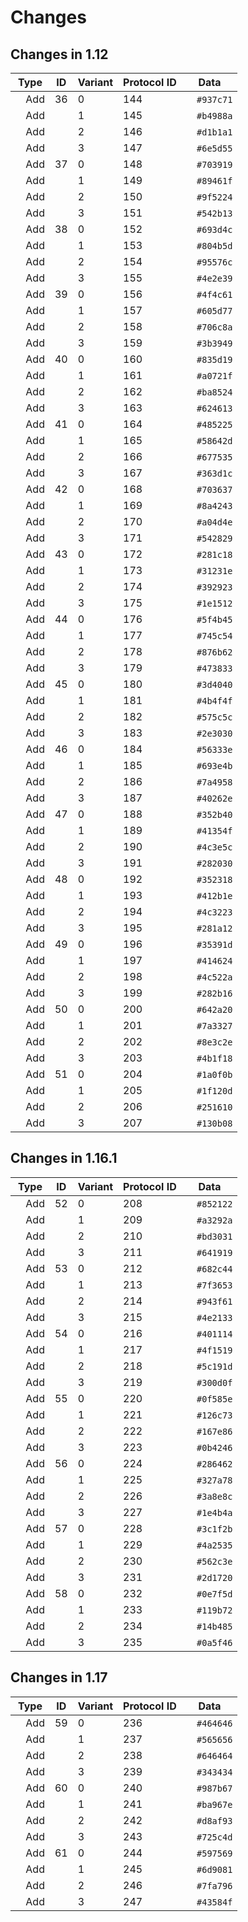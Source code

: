 # Changes

## Changes in 1.12

| Type | ID | Variant | Protocol ID | Data |
| --- | --- | --- | --- | --- |
| <img width="12" height="12" src="https://img.shields.io/static/v1?label=&message=%20&style=for-the-badge&color=00ff00"> Add | 36 | 0 | 144 | <img align="center" width="12" height="12" src="https://img.shields.io/static/v1?label=&message=%20&style=for-the-badge&color=937c71"><a> `#937c71`</a></img> |
| <img width="12" height="12" src="https://img.shields.io/static/v1?label=&message=%20&style=for-the-badge&color=00ff00"> Add |  | 1 | 145 | <img align="center" width="12" height="12" src="https://img.shields.io/static/v1?label=&message=%20&style=for-the-badge&color=b4988a"><a> `#b4988a`</a></img> |
| <img width="12" height="12" src="https://img.shields.io/static/v1?label=&message=%20&style=for-the-badge&color=00ff00"> Add |  | 2 | 146 | <img align="center" width="12" height="12" src="https://img.shields.io/static/v1?label=&message=%20&style=for-the-badge&color=d1b1a1"><a> `#d1b1a1`</a></img> |
| <img width="12" height="12" src="https://img.shields.io/static/v1?label=&message=%20&style=for-the-badge&color=00ff00"> Add |  | 3 | 147 | <img align="center" width="12" height="12" src="https://img.shields.io/static/v1?label=&message=%20&style=for-the-badge&color=6e5d55"><a> `#6e5d55`</a></img> |
| <img width="12" height="12" src="https://img.shields.io/static/v1?label=&message=%20&style=for-the-badge&color=00ff00"> Add | 37 | 0 | 148 | <img align="center" width="12" height="12" src="https://img.shields.io/static/v1?label=&message=%20&style=for-the-badge&color=703919"><a> `#703919`</a></img> |
| <img width="12" height="12" src="https://img.shields.io/static/v1?label=&message=%20&style=for-the-badge&color=00ff00"> Add |  | 1 | 149 | <img align="center" width="12" height="12" src="https://img.shields.io/static/v1?label=&message=%20&style=for-the-badge&color=89461f"><a> `#89461f`</a></img> |
| <img width="12" height="12" src="https://img.shields.io/static/v1?label=&message=%20&style=for-the-badge&color=00ff00"> Add |  | 2 | 150 | <img align="center" width="12" height="12" src="https://img.shields.io/static/v1?label=&message=%20&style=for-the-badge&color=9f5224"><a> `#9f5224`</a></img> |
| <img width="12" height="12" src="https://img.shields.io/static/v1?label=&message=%20&style=for-the-badge&color=00ff00"> Add |  | 3 | 151 | <img align="center" width="12" height="12" src="https://img.shields.io/static/v1?label=&message=%20&style=for-the-badge&color=542b13"><a> `#542b13`</a></img> |
| <img width="12" height="12" src="https://img.shields.io/static/v1?label=&message=%20&style=for-the-badge&color=00ff00"> Add | 38 | 0 | 152 | <img align="center" width="12" height="12" src="https://img.shields.io/static/v1?label=&message=%20&style=for-the-badge&color=693d4c"><a> `#693d4c`</a></img> |
| <img width="12" height="12" src="https://img.shields.io/static/v1?label=&message=%20&style=for-the-badge&color=00ff00"> Add |  | 1 | 153 | <img align="center" width="12" height="12" src="https://img.shields.io/static/v1?label=&message=%20&style=for-the-badge&color=804b5d"><a> `#804b5d`</a></img> |
| <img width="12" height="12" src="https://img.shields.io/static/v1?label=&message=%20&style=for-the-badge&color=00ff00"> Add |  | 2 | 154 | <img align="center" width="12" height="12" src="https://img.shields.io/static/v1?label=&message=%20&style=for-the-badge&color=95576c"><a> `#95576c`</a></img> |
| <img width="12" height="12" src="https://img.shields.io/static/v1?label=&message=%20&style=for-the-badge&color=00ff00"> Add |  | 3 | 155 | <img align="center" width="12" height="12" src="https://img.shields.io/static/v1?label=&message=%20&style=for-the-badge&color=4e2e39"><a> `#4e2e39`</a></img> |
| <img width="12" height="12" src="https://img.shields.io/static/v1?label=&message=%20&style=for-the-badge&color=00ff00"> Add | 39 | 0 | 156 | <img align="center" width="12" height="12" src="https://img.shields.io/static/v1?label=&message=%20&style=for-the-badge&color=4f4c61"><a> `#4f4c61`</a></img> |
| <img width="12" height="12" src="https://img.shields.io/static/v1?label=&message=%20&style=for-the-badge&color=00ff00"> Add |  | 1 | 157 | <img align="center" width="12" height="12" src="https://img.shields.io/static/v1?label=&message=%20&style=for-the-badge&color=605d77"><a> `#605d77`</a></img> |
| <img width="12" height="12" src="https://img.shields.io/static/v1?label=&message=%20&style=for-the-badge&color=00ff00"> Add |  | 2 | 158 | <img align="center" width="12" height="12" src="https://img.shields.io/static/v1?label=&message=%20&style=for-the-badge&color=706c8a"><a> `#706c8a`</a></img> |
| <img width="12" height="12" src="https://img.shields.io/static/v1?label=&message=%20&style=for-the-badge&color=00ff00"> Add |  | 3 | 159 | <img align="center" width="12" height="12" src="https://img.shields.io/static/v1?label=&message=%20&style=for-the-badge&color=3b3949"><a> `#3b3949`</a></img> |
| <img width="12" height="12" src="https://img.shields.io/static/v1?label=&message=%20&style=for-the-badge&color=00ff00"> Add | 40 | 0 | 160 | <img align="center" width="12" height="12" src="https://img.shields.io/static/v1?label=&message=%20&style=for-the-badge&color=835d19"><a> `#835d19`</a></img> |
| <img width="12" height="12" src="https://img.shields.io/static/v1?label=&message=%20&style=for-the-badge&color=00ff00"> Add |  | 1 | 161 | <img align="center" width="12" height="12" src="https://img.shields.io/static/v1?label=&message=%20&style=for-the-badge&color=a0721f"><a> `#a0721f`</a></img> |
| <img width="12" height="12" src="https://img.shields.io/static/v1?label=&message=%20&style=for-the-badge&color=00ff00"> Add |  | 2 | 162 | <img align="center" width="12" height="12" src="https://img.shields.io/static/v1?label=&message=%20&style=for-the-badge&color=ba8524"><a> `#ba8524`</a></img> |
| <img width="12" height="12" src="https://img.shields.io/static/v1?label=&message=%20&style=for-the-badge&color=00ff00"> Add |  | 3 | 163 | <img align="center" width="12" height="12" src="https://img.shields.io/static/v1?label=&message=%20&style=for-the-badge&color=624613"><a> `#624613`</a></img> |
| <img width="12" height="12" src="https://img.shields.io/static/v1?label=&message=%20&style=for-the-badge&color=00ff00"> Add | 41 | 0 | 164 | <img align="center" width="12" height="12" src="https://img.shields.io/static/v1?label=&message=%20&style=for-the-badge&color=485225"><a> `#485225`</a></img> |
| <img width="12" height="12" src="https://img.shields.io/static/v1?label=&message=%20&style=for-the-badge&color=00ff00"> Add |  | 1 | 165 | <img align="center" width="12" height="12" src="https://img.shields.io/static/v1?label=&message=%20&style=for-the-badge&color=58642d"><a> `#58642d`</a></img> |
| <img width="12" height="12" src="https://img.shields.io/static/v1?label=&message=%20&style=for-the-badge&color=00ff00"> Add |  | 2 | 166 | <img align="center" width="12" height="12" src="https://img.shields.io/static/v1?label=&message=%20&style=for-the-badge&color=677535"><a> `#677535`</a></img> |
| <img width="12" height="12" src="https://img.shields.io/static/v1?label=&message=%20&style=for-the-badge&color=00ff00"> Add |  | 3 | 167 | <img align="center" width="12" height="12" src="https://img.shields.io/static/v1?label=&message=%20&style=for-the-badge&color=363d1c"><a> `#363d1c`</a></img> |
| <img width="12" height="12" src="https://img.shields.io/static/v1?label=&message=%20&style=for-the-badge&color=00ff00"> Add | 42 | 0 | 168 | <img align="center" width="12" height="12" src="https://img.shields.io/static/v1?label=&message=%20&style=for-the-badge&color=703637"><a> `#703637`</a></img> |
| <img width="12" height="12" src="https://img.shields.io/static/v1?label=&message=%20&style=for-the-badge&color=00ff00"> Add |  | 1 | 169 | <img align="center" width="12" height="12" src="https://img.shields.io/static/v1?label=&message=%20&style=for-the-badge&color=8a4243"><a> `#8a4243`</a></img> |
| <img width="12" height="12" src="https://img.shields.io/static/v1?label=&message=%20&style=for-the-badge&color=00ff00"> Add |  | 2 | 170 | <img align="center" width="12" height="12" src="https://img.shields.io/static/v1?label=&message=%20&style=for-the-badge&color=a04d4e"><a> `#a04d4e`</a></img> |
| <img width="12" height="12" src="https://img.shields.io/static/v1?label=&message=%20&style=for-the-badge&color=00ff00"> Add |  | 3 | 171 | <img align="center" width="12" height="12" src="https://img.shields.io/static/v1?label=&message=%20&style=for-the-badge&color=542829"><a> `#542829`</a></img> |
| <img width="12" height="12" src="https://img.shields.io/static/v1?label=&message=%20&style=for-the-badge&color=00ff00"> Add | 43 | 0 | 172 | <img align="center" width="12" height="12" src="https://img.shields.io/static/v1?label=&message=%20&style=for-the-badge&color=281c18"><a> `#281c18`</a></img> |
| <img width="12" height="12" src="https://img.shields.io/static/v1?label=&message=%20&style=for-the-badge&color=00ff00"> Add |  | 1 | 173 | <img align="center" width="12" height="12" src="https://img.shields.io/static/v1?label=&message=%20&style=for-the-badge&color=31231e"><a> `#31231e`</a></img> |
| <img width="12" height="12" src="https://img.shields.io/static/v1?label=&message=%20&style=for-the-badge&color=00ff00"> Add |  | 2 | 174 | <img align="center" width="12" height="12" src="https://img.shields.io/static/v1?label=&message=%20&style=for-the-badge&color=392923"><a> `#392923`</a></img> |
| <img width="12" height="12" src="https://img.shields.io/static/v1?label=&message=%20&style=for-the-badge&color=00ff00"> Add |  | 3 | 175 | <img align="center" width="12" height="12" src="https://img.shields.io/static/v1?label=&message=%20&style=for-the-badge&color=1e1512"><a> `#1e1512`</a></img> |
| <img width="12" height="12" src="https://img.shields.io/static/v1?label=&message=%20&style=for-the-badge&color=00ff00"> Add | 44 | 0 | 176 | <img align="center" width="12" height="12" src="https://img.shields.io/static/v1?label=&message=%20&style=for-the-badge&color=5f4b45"><a> `#5f4b45`</a></img> |
| <img width="12" height="12" src="https://img.shields.io/static/v1?label=&message=%20&style=for-the-badge&color=00ff00"> Add |  | 1 | 177 | <img align="center" width="12" height="12" src="https://img.shields.io/static/v1?label=&message=%20&style=for-the-badge&color=745c54"><a> `#745c54`</a></img> |
| <img width="12" height="12" src="https://img.shields.io/static/v1?label=&message=%20&style=for-the-badge&color=00ff00"> Add |  | 2 | 178 | <img align="center" width="12" height="12" src="https://img.shields.io/static/v1?label=&message=%20&style=for-the-badge&color=876b62"><a> `#876b62`</a></img> |
| <img width="12" height="12" src="https://img.shields.io/static/v1?label=&message=%20&style=for-the-badge&color=00ff00"> Add |  | 3 | 179 | <img align="center" width="12" height="12" src="https://img.shields.io/static/v1?label=&message=%20&style=for-the-badge&color=473833"><a> `#473833`</a></img> |
| <img width="12" height="12" src="https://img.shields.io/static/v1?label=&message=%20&style=for-the-badge&color=00ff00"> Add | 45 | 0 | 180 | <img align="center" width="12" height="12" src="https://img.shields.io/static/v1?label=&message=%20&style=for-the-badge&color=3d4040"><a> `#3d4040`</a></img> |
| <img width="12" height="12" src="https://img.shields.io/static/v1?label=&message=%20&style=for-the-badge&color=00ff00"> Add |  | 1 | 181 | <img align="center" width="12" height="12" src="https://img.shields.io/static/v1?label=&message=%20&style=for-the-badge&color=4b4f4f"><a> `#4b4f4f`</a></img> |
| <img width="12" height="12" src="https://img.shields.io/static/v1?label=&message=%20&style=for-the-badge&color=00ff00"> Add |  | 2 | 182 | <img align="center" width="12" height="12" src="https://img.shields.io/static/v1?label=&message=%20&style=for-the-badge&color=575c5c"><a> `#575c5c`</a></img> |
| <img width="12" height="12" src="https://img.shields.io/static/v1?label=&message=%20&style=for-the-badge&color=00ff00"> Add |  | 3 | 183 | <img align="center" width="12" height="12" src="https://img.shields.io/static/v1?label=&message=%20&style=for-the-badge&color=2e3030"><a> `#2e3030`</a></img> |
| <img width="12" height="12" src="https://img.shields.io/static/v1?label=&message=%20&style=for-the-badge&color=00ff00"> Add | 46 | 0 | 184 | <img align="center" width="12" height="12" src="https://img.shields.io/static/v1?label=&message=%20&style=for-the-badge&color=56333e"><a> `#56333e`</a></img> |
| <img width="12" height="12" src="https://img.shields.io/static/v1?label=&message=%20&style=for-the-badge&color=00ff00"> Add |  | 1 | 185 | <img align="center" width="12" height="12" src="https://img.shields.io/static/v1?label=&message=%20&style=for-the-badge&color=693e4b"><a> `#693e4b`</a></img> |
| <img width="12" height="12" src="https://img.shields.io/static/v1?label=&message=%20&style=for-the-badge&color=00ff00"> Add |  | 2 | 186 | <img align="center" width="12" height="12" src="https://img.shields.io/static/v1?label=&message=%20&style=for-the-badge&color=7a4958"><a> `#7a4958`</a></img> |
| <img width="12" height="12" src="https://img.shields.io/static/v1?label=&message=%20&style=for-the-badge&color=00ff00"> Add |  | 3 | 187 | <img align="center" width="12" height="12" src="https://img.shields.io/static/v1?label=&message=%20&style=for-the-badge&color=40262e"><a> `#40262e`</a></img> |
| <img width="12" height="12" src="https://img.shields.io/static/v1?label=&message=%20&style=for-the-badge&color=00ff00"> Add | 47 | 0 | 188 | <img align="center" width="12" height="12" src="https://img.shields.io/static/v1?label=&message=%20&style=for-the-badge&color=352b40"><a> `#352b40`</a></img> |
| <img width="12" height="12" src="https://img.shields.io/static/v1?label=&message=%20&style=for-the-badge&color=00ff00"> Add |  | 1 | 189 | <img align="center" width="12" height="12" src="https://img.shields.io/static/v1?label=&message=%20&style=for-the-badge&color=41354f"><a> `#41354f`</a></img> |
| <img width="12" height="12" src="https://img.shields.io/static/v1?label=&message=%20&style=for-the-badge&color=00ff00"> Add |  | 2 | 190 | <img align="center" width="12" height="12" src="https://img.shields.io/static/v1?label=&message=%20&style=for-the-badge&color=4c3e5c"><a> `#4c3e5c`</a></img> |
| <img width="12" height="12" src="https://img.shields.io/static/v1?label=&message=%20&style=for-the-badge&color=00ff00"> Add |  | 3 | 191 | <img align="center" width="12" height="12" src="https://img.shields.io/static/v1?label=&message=%20&style=for-the-badge&color=282030"><a> `#282030`</a></img> |
| <img width="12" height="12" src="https://img.shields.io/static/v1?label=&message=%20&style=for-the-badge&color=00ff00"> Add | 48 | 0 | 192 | <img align="center" width="12" height="12" src="https://img.shields.io/static/v1?label=&message=%20&style=for-the-badge&color=352318"><a> `#352318`</a></img> |
| <img width="12" height="12" src="https://img.shields.io/static/v1?label=&message=%20&style=for-the-badge&color=00ff00"> Add |  | 1 | 193 | <img align="center" width="12" height="12" src="https://img.shields.io/static/v1?label=&message=%20&style=for-the-badge&color=412b1e"><a> `#412b1e`</a></img> |
| <img width="12" height="12" src="https://img.shields.io/static/v1?label=&message=%20&style=for-the-badge&color=00ff00"> Add |  | 2 | 194 | <img align="center" width="12" height="12" src="https://img.shields.io/static/v1?label=&message=%20&style=for-the-badge&color=4c3223"><a> `#4c3223`</a></img> |
| <img width="12" height="12" src="https://img.shields.io/static/v1?label=&message=%20&style=for-the-badge&color=00ff00"> Add |  | 3 | 195 | <img align="center" width="12" height="12" src="https://img.shields.io/static/v1?label=&message=%20&style=for-the-badge&color=281a12"><a> `#281a12`</a></img> |
| <img width="12" height="12" src="https://img.shields.io/static/v1?label=&message=%20&style=for-the-badge&color=00ff00"> Add | 49 | 0 | 196 | <img align="center" width="12" height="12" src="https://img.shields.io/static/v1?label=&message=%20&style=for-the-badge&color=35391d"><a> `#35391d`</a></img> |
| <img width="12" height="12" src="https://img.shields.io/static/v1?label=&message=%20&style=for-the-badge&color=00ff00"> Add |  | 1 | 197 | <img align="center" width="12" height="12" src="https://img.shields.io/static/v1?label=&message=%20&style=for-the-badge&color=414624"><a> `#414624`</a></img> |
| <img width="12" height="12" src="https://img.shields.io/static/v1?label=&message=%20&style=for-the-badge&color=00ff00"> Add |  | 2 | 198 | <img align="center" width="12" height="12" src="https://img.shields.io/static/v1?label=&message=%20&style=for-the-badge&color=4c522a"><a> `#4c522a`</a></img> |
| <img width="12" height="12" src="https://img.shields.io/static/v1?label=&message=%20&style=for-the-badge&color=00ff00"> Add |  | 3 | 199 | <img align="center" width="12" height="12" src="https://img.shields.io/static/v1?label=&message=%20&style=for-the-badge&color=282b16"><a> `#282b16`</a></img> |
| <img width="12" height="12" src="https://img.shields.io/static/v1?label=&message=%20&style=for-the-badge&color=00ff00"> Add | 50 | 0 | 200 | <img align="center" width="12" height="12" src="https://img.shields.io/static/v1?label=&message=%20&style=for-the-badge&color=642a20"><a> `#642a20`</a></img> |
| <img width="12" height="12" src="https://img.shields.io/static/v1?label=&message=%20&style=for-the-badge&color=00ff00"> Add |  | 1 | 201 | <img align="center" width="12" height="12" src="https://img.shields.io/static/v1?label=&message=%20&style=for-the-badge&color=7a3327"><a> `#7a3327`</a></img> |
| <img width="12" height="12" src="https://img.shields.io/static/v1?label=&message=%20&style=for-the-badge&color=00ff00"> Add |  | 2 | 202 | <img align="center" width="12" height="12" src="https://img.shields.io/static/v1?label=&message=%20&style=for-the-badge&color=8e3c2e"><a> `#8e3c2e`</a></img> |
| <img width="12" height="12" src="https://img.shields.io/static/v1?label=&message=%20&style=for-the-badge&color=00ff00"> Add |  | 3 | 203 | <img align="center" width="12" height="12" src="https://img.shields.io/static/v1?label=&message=%20&style=for-the-badge&color=4b1f18"><a> `#4b1f18`</a></img> |
| <img width="12" height="12" src="https://img.shields.io/static/v1?label=&message=%20&style=for-the-badge&color=00ff00"> Add | 51 | 0 | 204 | <img align="center" width="12" height="12" src="https://img.shields.io/static/v1?label=&message=%20&style=for-the-badge&color=1a0f0b"><a> `#1a0f0b`</a></img> |
| <img width="12" height="12" src="https://img.shields.io/static/v1?label=&message=%20&style=for-the-badge&color=00ff00"> Add |  | 1 | 205 | <img align="center" width="12" height="12" src="https://img.shields.io/static/v1?label=&message=%20&style=for-the-badge&color=1f120d"><a> `#1f120d`</a></img> |
| <img width="12" height="12" src="https://img.shields.io/static/v1?label=&message=%20&style=for-the-badge&color=00ff00"> Add |  | 2 | 206 | <img align="center" width="12" height="12" src="https://img.shields.io/static/v1?label=&message=%20&style=for-the-badge&color=251610"><a> `#251610`</a></img> |
| <img width="12" height="12" src="https://img.shields.io/static/v1?label=&message=%20&style=for-the-badge&color=00ff00"> Add |  | 3 | 207 | <img align="center" width="12" height="12" src="https://img.shields.io/static/v1?label=&message=%20&style=for-the-badge&color=130b08"><a> `#130b08`</a></img> |

## Changes in 1.16.1

| Type | ID | Variant | Protocol ID | Data |
| --- | --- | --- | --- | --- |
| <img width="12" height="12" src="https://img.shields.io/static/v1?label=&message=%20&style=for-the-badge&color=00ff00"> Add | 52 | 0 | 208 | <img align="center" width="12" height="12" src="https://img.shields.io/static/v1?label=&message=%20&style=for-the-badge&color=852122"><a> `#852122`</a></img> |
| <img width="12" height="12" src="https://img.shields.io/static/v1?label=&message=%20&style=for-the-badge&color=00ff00"> Add |  | 1 | 209 | <img align="center" width="12" height="12" src="https://img.shields.io/static/v1?label=&message=%20&style=for-the-badge&color=a3292a"><a> `#a3292a`</a></img> |
| <img width="12" height="12" src="https://img.shields.io/static/v1?label=&message=%20&style=for-the-badge&color=00ff00"> Add |  | 2 | 210 | <img align="center" width="12" height="12" src="https://img.shields.io/static/v1?label=&message=%20&style=for-the-badge&color=bd3031"><a> `#bd3031`</a></img> |
| <img width="12" height="12" src="https://img.shields.io/static/v1?label=&message=%20&style=for-the-badge&color=00ff00"> Add |  | 3 | 211 | <img align="center" width="12" height="12" src="https://img.shields.io/static/v1?label=&message=%20&style=for-the-badge&color=641919"><a> `#641919`</a></img> |
| <img width="12" height="12" src="https://img.shields.io/static/v1?label=&message=%20&style=for-the-badge&color=00ff00"> Add | 53 | 0 | 212 | <img align="center" width="12" height="12" src="https://img.shields.io/static/v1?label=&message=%20&style=for-the-badge&color=682c44"><a> `#682c44`</a></img> |
| <img width="12" height="12" src="https://img.shields.io/static/v1?label=&message=%20&style=for-the-badge&color=00ff00"> Add |  | 1 | 213 | <img align="center" width="12" height="12" src="https://img.shields.io/static/v1?label=&message=%20&style=for-the-badge&color=7f3653"><a> `#7f3653`</a></img> |
| <img width="12" height="12" src="https://img.shields.io/static/v1?label=&message=%20&style=for-the-badge&color=00ff00"> Add |  | 2 | 214 | <img align="center" width="12" height="12" src="https://img.shields.io/static/v1?label=&message=%20&style=for-the-badge&color=943f61"><a> `#943f61`</a></img> |
| <img width="12" height="12" src="https://img.shields.io/static/v1?label=&message=%20&style=for-the-badge&color=00ff00"> Add |  | 3 | 215 | <img align="center" width="12" height="12" src="https://img.shields.io/static/v1?label=&message=%20&style=for-the-badge&color=4e2133"><a> `#4e2133`</a></img> |
| <img width="12" height="12" src="https://img.shields.io/static/v1?label=&message=%20&style=for-the-badge&color=00ff00"> Add | 54 | 0 | 216 | <img align="center" width="12" height="12" src="https://img.shields.io/static/v1?label=&message=%20&style=for-the-badge&color=401114"><a> `#401114`</a></img> |
| <img width="12" height="12" src="https://img.shields.io/static/v1?label=&message=%20&style=for-the-badge&color=00ff00"> Add |  | 1 | 217 | <img align="center" width="12" height="12" src="https://img.shields.io/static/v1?label=&message=%20&style=for-the-badge&color=4f1519"><a> `#4f1519`</a></img> |
| <img width="12" height="12" src="https://img.shields.io/static/v1?label=&message=%20&style=for-the-badge&color=00ff00"> Add |  | 2 | 218 | <img align="center" width="12" height="12" src="https://img.shields.io/static/v1?label=&message=%20&style=for-the-badge&color=5c191d"><a> `#5c191d`</a></img> |
| <img width="12" height="12" src="https://img.shields.io/static/v1?label=&message=%20&style=for-the-badge&color=00ff00"> Add |  | 3 | 219 | <img align="center" width="12" height="12" src="https://img.shields.io/static/v1?label=&message=%20&style=for-the-badge&color=300d0f"><a> `#300d0f`</a></img> |
| <img width="12" height="12" src="https://img.shields.io/static/v1?label=&message=%20&style=for-the-badge&color=00ff00"> Add | 55 | 0 | 220 | <img align="center" width="12" height="12" src="https://img.shields.io/static/v1?label=&message=%20&style=for-the-badge&color=0f585e"><a> `#0f585e`</a></img> |
| <img width="12" height="12" src="https://img.shields.io/static/v1?label=&message=%20&style=for-the-badge&color=00ff00"> Add |  | 1 | 221 | <img align="center" width="12" height="12" src="https://img.shields.io/static/v1?label=&message=%20&style=for-the-badge&color=126c73"><a> `#126c73`</a></img> |
| <img width="12" height="12" src="https://img.shields.io/static/v1?label=&message=%20&style=for-the-badge&color=00ff00"> Add |  | 2 | 222 | <img align="center" width="12" height="12" src="https://img.shields.io/static/v1?label=&message=%20&style=for-the-badge&color=167e86"><a> `#167e86`</a></img> |
| <img width="12" height="12" src="https://img.shields.io/static/v1?label=&message=%20&style=for-the-badge&color=00ff00"> Add |  | 3 | 223 | <img align="center" width="12" height="12" src="https://img.shields.io/static/v1?label=&message=%20&style=for-the-badge&color=0b4246"><a> `#0b4246`</a></img> |
| <img width="12" height="12" src="https://img.shields.io/static/v1?label=&message=%20&style=for-the-badge&color=00ff00"> Add | 56 | 0 | 224 | <img align="center" width="12" height="12" src="https://img.shields.io/static/v1?label=&message=%20&style=for-the-badge&color=286462"><a> `#286462`</a></img> |
| <img width="12" height="12" src="https://img.shields.io/static/v1?label=&message=%20&style=for-the-badge&color=00ff00"> Add |  | 1 | 225 | <img align="center" width="12" height="12" src="https://img.shields.io/static/v1?label=&message=%20&style=for-the-badge&color=327a78"><a> `#327a78`</a></img> |
| <img width="12" height="12" src="https://img.shields.io/static/v1?label=&message=%20&style=for-the-badge&color=00ff00"> Add |  | 2 | 226 | <img align="center" width="12" height="12" src="https://img.shields.io/static/v1?label=&message=%20&style=for-the-badge&color=3a8e8c"><a> `#3a8e8c`</a></img> |
| <img width="12" height="12" src="https://img.shields.io/static/v1?label=&message=%20&style=for-the-badge&color=00ff00"> Add |  | 3 | 227 | <img align="center" width="12" height="12" src="https://img.shields.io/static/v1?label=&message=%20&style=for-the-badge&color=1e4b4a"><a> `#1e4b4a`</a></img> |
| <img width="12" height="12" src="https://img.shields.io/static/v1?label=&message=%20&style=for-the-badge&color=00ff00"> Add | 57 | 0 | 228 | <img align="center" width="12" height="12" src="https://img.shields.io/static/v1?label=&message=%20&style=for-the-badge&color=3c1f2b"><a> `#3c1f2b`</a></img> |
| <img width="12" height="12" src="https://img.shields.io/static/v1?label=&message=%20&style=for-the-badge&color=00ff00"> Add |  | 1 | 229 | <img align="center" width="12" height="12" src="https://img.shields.io/static/v1?label=&message=%20&style=for-the-badge&color=4a2535"><a> `#4a2535`</a></img> |
| <img width="12" height="12" src="https://img.shields.io/static/v1?label=&message=%20&style=for-the-badge&color=00ff00"> Add |  | 2 | 230 | <img align="center" width="12" height="12" src="https://img.shields.io/static/v1?label=&message=%20&style=for-the-badge&color=562c3e"><a> `#562c3e`</a></img> |
| <img width="12" height="12" src="https://img.shields.io/static/v1?label=&message=%20&style=for-the-badge&color=00ff00"> Add |  | 3 | 231 | <img align="center" width="12" height="12" src="https://img.shields.io/static/v1?label=&message=%20&style=for-the-badge&color=2d1720"><a> `#2d1720`</a></img> |
| <img width="12" height="12" src="https://img.shields.io/static/v1?label=&message=%20&style=for-the-badge&color=00ff00"> Add | 58 | 0 | 232 | <img align="center" width="12" height="12" src="https://img.shields.io/static/v1?label=&message=%20&style=for-the-badge&color=0e7f5d"><a> `#0e7f5d`</a></img> |
| <img width="12" height="12" src="https://img.shields.io/static/v1?label=&message=%20&style=for-the-badge&color=00ff00"> Add |  | 1 | 233 | <img align="center" width="12" height="12" src="https://img.shields.io/static/v1?label=&message=%20&style=for-the-badge&color=119b72"><a> `#119b72`</a></img> |
| <img width="12" height="12" src="https://img.shields.io/static/v1?label=&message=%20&style=for-the-badge&color=00ff00"> Add |  | 2 | 234 | <img align="center" width="12" height="12" src="https://img.shields.io/static/v1?label=&message=%20&style=for-the-badge&color=14b485"><a> `#14b485`</a></img> |
| <img width="12" height="12" src="https://img.shields.io/static/v1?label=&message=%20&style=for-the-badge&color=00ff00"> Add |  | 3 | 235 | <img align="center" width="12" height="12" src="https://img.shields.io/static/v1?label=&message=%20&style=for-the-badge&color=0a5f46"><a> `#0a5f46`</a></img> |

## Changes in 1.17

| Type | ID | Variant | Protocol ID | Data |
| --- | --- | --- | --- | --- |
| <img width="12" height="12" src="https://img.shields.io/static/v1?label=&message=%20&style=for-the-badge&color=00ff00"> Add | 59 | 0 | 236 | <img align="center" width="12" height="12" src="https://img.shields.io/static/v1?label=&message=%20&style=for-the-badge&color=464646"><a> `#464646`</a></img> |
| <img width="12" height="12" src="https://img.shields.io/static/v1?label=&message=%20&style=for-the-badge&color=00ff00"> Add |  | 1 | 237 | <img align="center" width="12" height="12" src="https://img.shields.io/static/v1?label=&message=%20&style=for-the-badge&color=565656"><a> `#565656`</a></img> |
| <img width="12" height="12" src="https://img.shields.io/static/v1?label=&message=%20&style=for-the-badge&color=00ff00"> Add |  | 2 | 238 | <img align="center" width="12" height="12" src="https://img.shields.io/static/v1?label=&message=%20&style=for-the-badge&color=646464"><a> `#646464`</a></img> |
| <img width="12" height="12" src="https://img.shields.io/static/v1?label=&message=%20&style=for-the-badge&color=00ff00"> Add |  | 3 | 239 | <img align="center" width="12" height="12" src="https://img.shields.io/static/v1?label=&message=%20&style=for-the-badge&color=343434"><a> `#343434`</a></img> |
| <img width="12" height="12" src="https://img.shields.io/static/v1?label=&message=%20&style=for-the-badge&color=00ff00"> Add | 60 | 0 | 240 | <img align="center" width="12" height="12" src="https://img.shields.io/static/v1?label=&message=%20&style=for-the-badge&color=987b67"><a> `#987b67`</a></img> |
| <img width="12" height="12" src="https://img.shields.io/static/v1?label=&message=%20&style=for-the-badge&color=00ff00"> Add |  | 1 | 241 | <img align="center" width="12" height="12" src="https://img.shields.io/static/v1?label=&message=%20&style=for-the-badge&color=ba967e"><a> `#ba967e`</a></img> |
| <img width="12" height="12" src="https://img.shields.io/static/v1?label=&message=%20&style=for-the-badge&color=00ff00"> Add |  | 2 | 242 | <img align="center" width="12" height="12" src="https://img.shields.io/static/v1?label=&message=%20&style=for-the-badge&color=d8af93"><a> `#d8af93`</a></img> |
| <img width="12" height="12" src="https://img.shields.io/static/v1?label=&message=%20&style=for-the-badge&color=00ff00"> Add |  | 3 | 243 | <img align="center" width="12" height="12" src="https://img.shields.io/static/v1?label=&message=%20&style=for-the-badge&color=725c4d"><a> `#725c4d`</a></img> |
| <img width="12" height="12" src="https://img.shields.io/static/v1?label=&message=%20&style=for-the-badge&color=00ff00"> Add | 61 | 0 | 244 | <img align="center" width="12" height="12" src="https://img.shields.io/static/v1?label=&message=%20&style=for-the-badge&color=597569"><a> `#597569`</a></img> |
| <img width="12" height="12" src="https://img.shields.io/static/v1?label=&message=%20&style=for-the-badge&color=00ff00"> Add |  | 1 | 245 | <img align="center" width="12" height="12" src="https://img.shields.io/static/v1?label=&message=%20&style=for-the-badge&color=6d9081"><a> `#6d9081`</a></img> |
| <img width="12" height="12" src="https://img.shields.io/static/v1?label=&message=%20&style=for-the-badge&color=00ff00"> Add |  | 2 | 246 | <img align="center" width="12" height="12" src="https://img.shields.io/static/v1?label=&message=%20&style=for-the-badge&color=7fa796"><a> `#7fa796`</a></img> |
| <img width="12" height="12" src="https://img.shields.io/static/v1?label=&message=%20&style=for-the-badge&color=00ff00"> Add |  | 3 | 247 | <img align="center" width="12" height="12" src="https://img.shields.io/static/v1?label=&message=%20&style=for-the-badge&color=43584f"><a> `#43584f`</a></img> |

